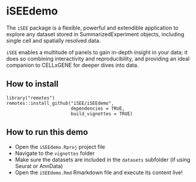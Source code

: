 # iSEEdemo


The `iSEE` package is a flexible, powerful and extendible application to explore any dataset stored in SummarizedExperiment objects, including single cell and spatially resolved data. 

`iSEE` enables a multitude of panels to gain in-depth insight in your data; it does so combining interactivity and reproducibility, and providing an ideal companion to CELLxGENE for deeper dives into data.

## How to install

```
library("remotes")
remotes::install_github("iSEE/iSEEdemo", 
                        dependencies = TRUE, 
                        build_vignettes = TRUE)
```

## How to run this demo

- Open the `iSEEdemo.Rproj` project file
- Navigate to the `vignettes` folder
- Make sure the datasets are included in the `datasets` subfolder (if using Seurat or AnnData)
- Open the `iSEEdemo.Rmd` Rmarkdown file and execute its content live!
